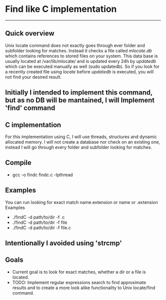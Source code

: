 # Find like C implementation

---
## Quick overview
Unix locate command does not exactly goes through ever folder and subfolder looking for matches. 
Instead it checks a file called _mlocate.db_ which contains references to stored files on your system. 
This data base is usually located at /var/lib/mlocate/ and is updated every 24h by _updatedb_ which can be executed manually as well (sudo updatedb). 
So if you look for a recently created file using _locate_ before _updatedb_ is executed, you will not find your desired result. 

Initially I intended to implement this command, but as no DB will be mantained, I will Implement 'find' command
---
## C implementation 
For this implementation using C, I will use threads, structures and dynamic allocated memory. 
I will not create a database nor check on an existing one, instead I will go through every folder and subfolder looking for matches. 

## Compile 
- gcc -o findc findc.c -lpthread

## Examples
You can run looking for exact match name.extension or name or .extension 
Examples 
- ./findC -d path/to/dir -f .c
- ./findC -d path/to/dir -f file
- ./findC -d path/to/dir -f file.c

Intentionally I avoided using 'strcmp' 
---
## Goals 
- Current goal is to look for exact matches, whether a dir or a file is located. 
- TODO: Implement regular expressions search to find approximate results and to create a more look alike functionality to Unix locate/find command. 
